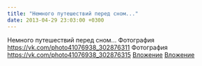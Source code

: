 ```yaml
---
title: "Немного путешествий перед сном..."
date: 2013-04-29 23:03:00 +0300
---
```


Немного путешествий перед сном...
Фотография
<a class="vk-attach" href="https://vk.com/photo41076938_302876311">https://vk.com/photo41076938_302876311</a>
Фотография
<a class="vk-attach" href="https://vk.com/photo41076938_302876315">https://vk.com/photo41076938_302876315</a>
<a class="vk-attach" href="https://vk.com/photo41076938_302876311">Вложение</a>
<a class="vk-attach" href="https://vk.com/photo41076938_302876315">Вложение</a>
